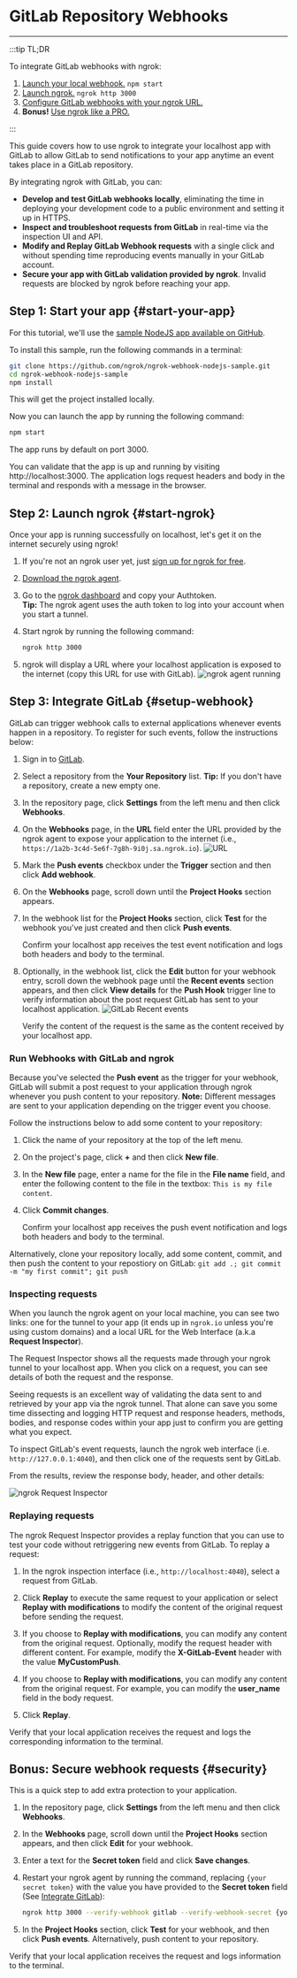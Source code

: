 # GitLab Repository Webhooks
------------

:::tip TL;DR

To integrate GitLab webhooks with ngrok:
1. [Launch your local webhook.](#start-your-app) `npm start`
1. [Launch ngrok.](#start-ngrok) `ngrok http 3000`
1. [Configure GitLab webhooks with your ngrok URL.](#setup-webhook)
1. **Bonus!** [Use ngrok like a PRO.](#security)

:::


This guide covers how to use ngrok to integrate your localhost app with GitLab to allow GitLab to send notifications to your app anytime an event takes place in a GitLab repository.

By integrating ngrok with GitLab, you can:

- **Develop and test GitLab webhooks locally**, eliminating the time in deploying your development code to a public environment and setting it up in HTTPS.
- **Inspect and troubleshoot requests from GitLab** in real-time via the inspection UI and API.
- **Modify and Replay GitLab Webhook requests** with a single click and without spending time reproducing events manually in your GitLab account.
- **Secure your app with GitLab validation provided by ngrok**. Invalid requests are blocked by ngrok before reaching your app.


## **Step 1**: Start your app {#start-your-app}

For this tutorial, we'll use the [sample NodeJS app available on GitHub](https://github.com/ngrok/ngrok-webhook-nodejs-sample). 

To install this sample, run the following commands in a terminal:

```bash
git clone https://github.com/ngrok/ngrok-webhook-nodejs-sample.git
cd ngrok-webhook-nodejs-sample
npm install
```

This will get the project installed locally.

Now you can launch the app by running the following command: 

```bash
npm start
```

The app runs by default on port 3000. 

You can validate that the app is up and running by visiting http://localhost:3000. The application logs request headers and body in the terminal and responds with a message in the browser.


## **Step 2**: Launch ngrok {#start-ngrok}

Once your app is running successfully on localhost, let's get it on the internet securely using ngrok! 

1. If you're not an ngrok user yet, just [sign up for ngrok for free](https://ngrok.com/signup).

1. [Download the ngrok agent](https://ngrok.com/download).

1. Go to the [ngrok dashboard](https://dashboard.ngrok.com) and copy your Authtoken. <br />
    **Tip:** The ngrok agent uses the auth token to log into your account when you start a tunnel.
    
1. Start ngrok by running the following command:
    ```bash
    ngrok http 3000
    ```

1. ngrok will display a URL where your localhost application is exposed to the internet (copy this URL for use with GitLab).
    ![ngrok agent running](/img/integrations/launch_ngrok_tunnel.png)


## **Step 3**: Integrate  GitLab {#setup-webhook}

GitLab can trigger webhook calls to external applications whenever events happen in a repository. To register for such events, follow the instructions below:

1. Sign in to [GitLab](https://gitlab.com).

1. Select a repository from the **Your Repository** list.
    **Tip:** If you don't have a repository, create a new empty one.

1. In the repository page, click **Settings** from the left menu and then click **Webhooks**.

1. On the **Webhooks** page, in the **URL** field enter the URL provided by the ngrok agent to expose your application to the internet (i.e., `https://1a2b-3c4d-5e6f-7g8h-9i0j.sa.ngrok.io`).
    ![URL](img/ngrok_url_configuration_gitlab.png)

1. Mark the **Push events** checkbox under the **Trigger** section and then click **Add webhook**.

1. On the **Webhooks** page, scroll down until the **Project Hooks** section appears.

1. In the webhook list for the **Project Hooks** section, click **Test** for the webhook you've just created and then click **Push events**.

    Confirm your localhost app receives the test event notification and logs both headers and body to the terminal.

1. Optionally, in the webhook list, click the **Edit** button for your webhook entry, scroll down the webhook page until the **Recent events** section appears, and then click **View details** for the **Push Hook** trigger line to verify information about the post request GitLab has sent to your localhost application.
    ![GitLab Recent events](img/review_gitlab_recent_events.png)

    Verify the content of the request is the same as the content received by your localhost app.


### Run Webhooks with GitLab and ngrok

Because you've selected the **Push event** as the trigger for your webhook, GitLab will submit a post request to your application through ngrok whenever you push content to your repository.
    **Note:** Different messages are sent to your application depending on the trigger event you choose.

Follow the instructions below to add some content to your repository:

1. Click the name of your repository at the top of the left menu.

1. On the project's page, click **+** and then click **New file**.

1. In the **New file** page, enter a name for the file in the **File name** field, and enter the following content to the file in the textbox:
    `This is my file content`.

1. Click **Commit changes**.

    Confirm your localhost app receives the push event notification and logs both headers and body to the terminal.

Alternatively, clone your repository locally, add some content, commit, and then push the content to your repostiory on GitLab:
    `git add .; git commit -m "my first commit"; git push`


### Inspecting requests

When you launch the ngrok agent on your local machine, you can see two links: one for the tunnel to your app (it ends up in `ngrok.io` unless you're using custom domains) and a local URL for the Web Interface (a.k.a **Request Inspector**).

The Request Inspector shows all the requests made through your ngrok tunnel to your localhost app. When you click on a request, you can see details of both the request and the response.

Seeing requests is an excellent way of validating the data sent to and retrieved by your app via the ngrok tunnel. That alone can save you some time dissecting and logging HTTP request and response headers, methods, bodies, and response codes within your app just to confirm you are getting what you expect.

To inspect GitLab's event requests, launch the ngrok web interface (i.e. `http://127.0.0.1:4040`), and then click one of the requests sent by GitLab.

From the results, review the response body, header, and other details:

![ngrok Request Inspector](img/ngrok_introspection_gitlab_hooks.png)


### Replaying requests

The ngrok Request Inspector provides a replay function that you can use to test your code without retriggering new events from GitLab. To replay a request:

1. In the ngrok inspection interface (i.e., `http://localhost:4040`), select a request from GitLab.

1. Click **Replay** to execute the same request to your application or select **Replay with modifications** to modify the content of the original request before sending the request.

1. If you choose to **Replay with modifications**, you can modify any content from the original request. Optionally, modify the request header with different content. For example, modify the **X-GitLab-Event** header with the value **MyCustomPush**.

1. If you choose to **Replay with modifications**, you can modify any content from the original request. For example, you can modify the **user_name** field in the body request.

1. Click **Replay**.

Verify that your local application receives the request and logs the corresponding information to the terminal.


## **Bonus**: Secure webhook requests {#security}

This is a quick step to add extra protection to your application.

1. In the repository page, click **Settings** from the left menu and then click **Webhooks**.

1. In the **Webhooks** page, scroll down until the **Project Hooks** section appears, and then click **Edit** for your webhook.

1. Enter a text for the **Secret token** field and click **Save changes**.

1. Restart your ngrok agent by running the command, replacing `{your secret token}` with the value you have provided to the **Secret token** field (See [Integrate  GitLab](#setup-webhook)):
    ```bash
    ngrok http 3000 --verify-webhook gitlab --verify-webhook-secret {your secret token}
    ```

1. In the **Project Hooks** section, click **Test** for your webhook, and then click **Push events**. Alternatively, push content to your repository.

Verify that your local application receives the request and logs information to the terminal.
